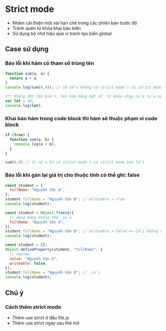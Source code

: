 # Strict mode

- Nhằm cải thiện một vài hạn chế trong các phiên bản trước đó
- Tránh quên từ khóa khai báo biến
- Sử dụng bộ nhớ hiệu quả vì tránh tạo biến global

## Case sử dụng

### Báo lỗi khi hàm có tham số trùng tên 
```js
function sum(a, a) {
  return a + a
}
console.log(sum(6,9)); // 18 nếu không có strict mode | có strict mode báo lỗi

/** Không đặt tên biến, tên hàm bằng một số từ khóa nhạy cảm của ngôn ngữ */
var let = 10;
console.log(let);
```

### Khai báo hàm trong code block thì hàm sẽ thuộc phạm vi code block

```js
if (true) {
  function sum(a, b) {
    console.log(a + b);
  }
}

sum(6,9) // 15 nếu ko có strict mode | có strict mode báo lỗi
```

### Báo lỗi khi gán lại giá trị cho thuộc tính có thể ghi: false

```js
const student = {
  fullName: "Nguyễn Văn A",
};
student.fullName = "Nguyễn Văn B"; // writeable = true
console.log(student);

const student = Object.freeze({
  // đóng băng không thể sửa
  fullName: "Nguyễn Văn A",
});
student.fullName = "Nguyễn Văn B"; // writeable = false => Lỗi không sữa được
console.log(student);
```

```js
const student = {};
Object.defineProperty(student, "fullName", {
  // newnew
  value: "Nguyễn Văn A",
  writeable: false,
});
student.fullName = "Nguyễn Văn B"; //  Lỗi
console.log(student);
```

## Chú ý

### Cách thêm strict mode

- Thêm use strict ở đầu file.js
- Thêm use strict ngay sau thẻ mở <script>
- Thêm use strict vào đầu phạm vi hàm

```js
"use strict"; // trước nó không được có đoạn code nào cả

var fullName = "Nguyen Van A"; // tạo ra biến fullName ở phạm vi global
function testFunc() {
  // "use strict";
  var age = 18; // tạo ra biến age ở phạm vi global
}
testFunc();
```
